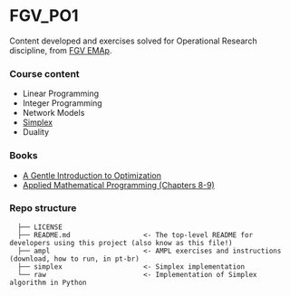 # FGV_PO1
Content developed and exercises solved for Operational Research discipline, from [FGV EMAp](https://emap.fgv.br/disciplina/graduacao/programacao-linear-inteira).

### Course content

- Linear Programming
- Integer Programming
- Network Models
- [Simplex](/simplex)
- Duality

### Books

- [A Gentle Introduction to Optimization](https://www.amazon.com/Gentle-Introduction-Optimization-B-Guenin-ebook/dp/B00KL8CHHU)
- [Applied Mathematical Programming (Chapters 8-9)](http://web.mit.edu/15.053/www/AMP.htm)

### Repo structure

```
  ├── LICENSE
  ├── README.md                  <- The top-level README for developers using this project (also know as this file!)
  ├── ampl                       <- AMPL exercises and instructions (download, how to run, in pt-br)
  ├── simplex                    <- Simplex implementation
  └── raw                        <- Implementation of Simplex algorithm in Python
```
